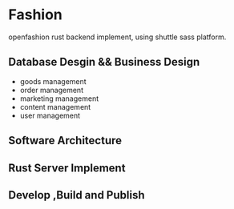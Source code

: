# Fashion

openfashion rust backend implement, using shuttle sass platform.

## Database Desgin && Business Design

- goods management
- order management
- marketing management
- content management
- user management

## Software Architecture

## Rust Server Implement

## Develop ,Build and Publish
